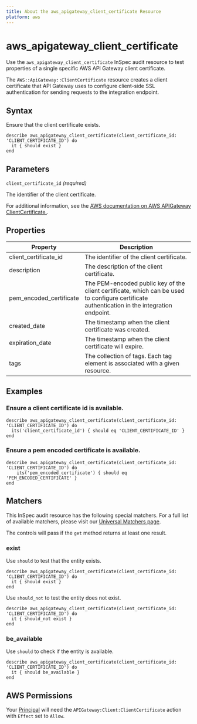 ```yaml
---
title: About the aws_apigateway_client_certificate Resource
platform: aws
---
```


# aws_apigateway_client_certificate

Use the `aws_apigateway_client_certificate` InSpec audit resource to test properties of a single specific AWS API Gateway client certificate.

The `AWS::ApiGateway::ClientCertificate` resource creates a client certificate that API Gateway uses to configure client-side SSL authentication for sending requests to the integration endpoint.

## Syntax

Ensure that the client certificate exists.

    describe aws_apigateway_client_certificate(client_certificate_id: 'CLIENT_CERTIFICATE_ID') do
      it { should exist }
    end

## Parameters

`client_certificate_id` _(required)_

The identifier of the client certificate.

For additional information, see the [AWS documentation on AWS APIGateway ClientCertificate.](https://docs.aws.amazon.com/AWSCloudFormation/latest/UserGuide/aws-resource-apigateway-clientcertificate.html).

## Properties

| Property | Description |
| --- | --- |
| client_certificate_id | The identifier of the client certificate. |
| description | The description of the client certificate. |
| pem_encoded_certificate | The PEM-encoded public key of the client certificate, which can be used to configure certificate authentication in the integration endpoint. |
| created_date | The timestamp when the client certificate was created. |
| expiration_date | The timestamp when the client certificate will expire.|
| tags | The collection of tags. Each tag element is associated with a given resource. |

## Examples

### Ensure a client certificate id is available.

    describe aws_apigateway_client_certificate(client_certificate_id: 'CLIENT_CERTIFICATE_ID') do
      its('client_certificate_id') { should eq 'CLIENT_CERTIFICATE_ID' }
    end

### Ensure a pem encoded certificate is available.

    describe aws_apigateway_client_certificate(client_certificate_id: 'CLIENT_CERTIFICATE_ID') do
        its('pem_encoded_certificate') { should eq 'PEM_ENCODED_CERTIFICATE' }
    end

## Matchers

This InSpec audit resource has the following special matchers. For a full list of available matchers, please visit our [Universal Matchers page](https://www.inspec.io/docs/reference/matchers/).

The controls will pass if the `get` method returns at least one result.

### exist

Use `should` to test that the entity exists.

    describe aws_apigateway_client_certificate(client_certificate_id: 'CLIENT_CERTIFICATE_ID') do
      it { should exist }
    end

Use `should_not` to test the entity does not exist.

    describe aws_apigateway_client_certificate(client_certificate_id: 'CLIENT_CERTIFICATE_ID') do
      it { should_not exist }
    end

### be_available

Use `should` to check if the entity is available.

    describe aws_apigateway_client_certificate(client_certificate_id: 'CLIENT_CERTIFICATE_ID') do
      it { should be_available }
    end

## AWS Permissions

Your [Principal](https://docs.aws.amazon.com/IAM/latest/UserGuide/intro-structure.html#intro-structure-principal) will need the `APIGateway:Client:ClientCertificate` action with `Effect` set to `Allow`.
